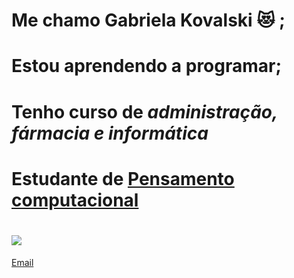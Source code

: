 # Me chamo **Gabriela Kovalski** :heart_eyes_cat:	;
# Estou aprendendo a programar;
# Tenho curso de *administração, fármacia e informática*
# Estudante de [Pensamento computacional](https://pt.wikipedia.org/wiki/Pensamento_computacional)
# ![](https://img.shields.io/badge/Instagram-E4405F?style=for-the-badge&logo=instagram&logoColor=white)

[Email](gabriela.kovalski@escola.pr.gov.br)

